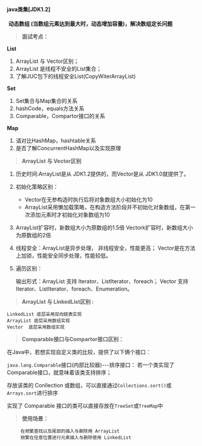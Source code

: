 #### java类集[JDK1.2]

​       **动态数组 (当数组元素达到最大时，动态增加容量)，解决数组定长问题**



> **面试考点：**

**List**

1. ArrayList 与 Vector区别；
2. ArrayList 是线程不安全的List集合；
3. 了解JUC包下的线程安全List(CopyWiterArrayList)

**Set**

1. Set集合与Map集合的关系
2. hashCode，equals方法关系
3. Comparable，Compartor接口的关系

**Map**

1. 请对比HashMap，hashtable关系
2. 是否了解ConcurrentHashMap以及实现原理



> **ArrayList 与 Vector区别**

1. 历史时间:ArrayList是从 JDK1.2提供的，而Vector是从 JDK1.0就提供了。

2. 初始化策略区别：
   - Vector在无参构造时执行后将对象数组大小初始化为10
   -   ArrayList采用懒加载策略，在构造方法阶段并不初始化对象数组，在第一次添加元素时才初始化对象数组为10

3.  ArrayList扩容时，新数组大小为原数组的1.5倍
     Vectork扩容时，新数组大小为原数组的2倍

4. 线程安全：ArrayList是异步处理， 非线程安全，性能更高；
            Vector是在方法上加锁，性能安全同步处理，性能较低。

5. 遍历区别：
                                                     
   输出形式：ArrayList 支持 Iterator、ListIterator、foreach；
            Vector    支持 Iterator、ListIterator、foreach、Enumeration。



> **ArrayList 与 LinkedList区别 :**

    LinkedList 底层采用双向链表实现
    ArrayList 底层采用数组实现
    Vector  底层采用数组实现



> **Comparable接口与Compartor接口区别：**

在Java中，若想实现自定义类的比较，提供了以下俩个接口：

`java.lang.Comparable`接口(内部比较器)---排序接口：
        若一个类实现了Comparable接口，就意味着该类支持排序；

 存放该类的 Conllection 或数组，可以直接通过``Collections.sort()``或`Arrays.sort`进行排序

实现了 Comparable 接口的类可以直接存放在`TreeSet`或`TreeMap`中



> **使用场景：**

         在频繁查找以及尾部的插入与删除用 ArrayList
         频繁在任意位置进行元素插入与删除使用 LinkedList




